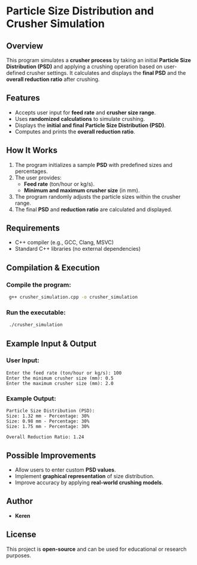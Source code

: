 # Particle Size Distribution and Crusher Simulation

## Overview
This program simulates a **crusher process** by taking an initial **Particle Size Distribution (PSD)** and applying a crushing operation based on user-defined crusher settings. It calculates and displays the **final PSD** and the **overall reduction ratio** after crushing.

## Features
- Accepts user input for **feed rate** and **crusher size range**.
- Uses **randomized calculations** to simulate crushing.
- Displays the **initial and final Particle Size Distribution (PSD)**.
- Computes and prints the **overall reduction ratio**.

## How It Works
1. The program initializes a sample **PSD** with predefined sizes and percentages.
2. The user provides:
   - **Feed rate** (ton/hour or kg/s).
   - **Minimum and maximum crusher size** (in mm).
3. The program randomly adjusts the particle sizes within the crusher range.
4. The final **PSD** and **reduction ratio** are calculated and displayed.

## Requirements
- C++ compiler (e.g., GCC, Clang, MSVC)
- Standard C++ libraries (no external dependencies)

## Compilation & Execution
### Compile the program:
```sh
 g++ crusher_simulation.cpp -o crusher_simulation
```

### Run the executable:
```sh
 ./crusher_simulation
```

## Example Input & Output
### User Input:
```
Enter the feed rate (ton/hour or kg/s): 100
Enter the minimum crusher size (mm): 0.5
Enter the maximum crusher size (mm): 2.0
```

### Example Output:
```
Particle Size Distribution (PSD):
Size: 1.32 mm - Percentage: 30%
Size: 0.98 mm - Percentage: 30%
Size: 1.75 mm - Percentage: 30%

Overall Reduction Ratio: 1.24
```

## Possible Improvements
- Allow users to enter custom **PSD values**.
- Implement **graphical representation** of size distribution.
- Improve accuracy by applying **real-world crushing models**.

## Author
- **Keren**

## License
This project is **open-source** and can be used for educational or research purposes.

